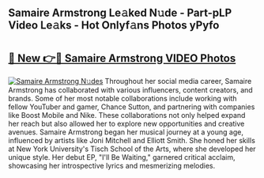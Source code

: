 ## Samaire Armstrong Le𝚊ked N𝚞de - Part-pLP Video Le𝚊ks - Hot Onlyf𝚊ns Photos yPyfo

# <h2><a href="http://ab48576.deff.icu/?id=Samaire+Armstrong">🔗 New 👉🔴 Samaire Armstrong VIDEO Photos</a></h2>

[![Samaire Armstrong N𝚞des](https://i.imgur.com/rIISA9y.gif)](http://ab48576.deff.icu/?id=Samaire+Armstrong)
Throughout her social media career, Samaire Armstrong has collaborated with various influencers, content creators, and brands. Some of her most notable collaborations include working with fellow YouTuber and gamer, Chance Sutton, and partnering with companies like Boost Mobile and Nike. These collaborations not only helped expand her reach but also allowed her to explore new opportunities and creative avenues. Samaire Armstrong began her musical journey at a young age, influenced by artists like Joni Mitchell and Elliott Smith. She honed her skills at New York University's Tisch School of the Arts, where she developed her unique style. Her debut EP, "I'll Be Waiting," garnered critical acclaim, showcasing her introspective lyrics and mesmerizing melodies.
